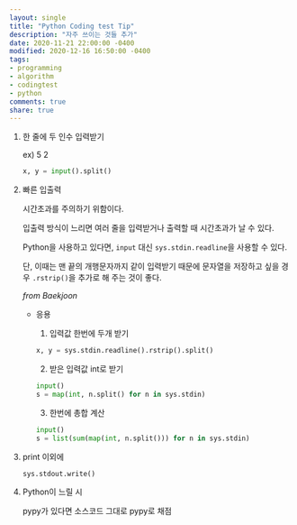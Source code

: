 ```yaml
---
layout: single
title: "Python Coding test Tip"
description: "자주 쓰이는 것들 추가"
date: 2020-11-21 22:00:00 -0400
modified: 2020-12-16 16:50:00 -0400
tags: 
- programming
- algorithm
- codingtest
- python
comments: true
share: true
---
```


1. 한 줄에 두 인수 입력받기

	ex) 5 2
	```python
	x, y = input().split()
	```
2. 빠른 입출력

	시간초과를 주의하기 위함이다.

	입출력 방식이 느리면 여러 줄을 입력받거나 출력할 때 시간초과가 날 수 있다.

	Python을 사용하고 있다면, `input` 대신 `sys.stdin.readline`을 사용할 수 있다.

	단, 이때는 맨 끝의 개행문자까지 같이 입력받기 때문에 문자열을 저장하고 싶을 경우 `.rstrip()`을 추가로 해 주는 것이 좋다.

	*from Baekjoon*

	- 응용
	
		1. 입력값 한번에 두개 받기
		```python
		x, y = sys.stdin.readline().rstrip().split()
		```
		2. 받은 입력값 int로 받기
		```python
		input()
		s = map(int, n.split() for n in sys.stdin)
		```
		3. 한번에 총합 계산
		```python
		input()
		s = list(sum(map(int, n.split())) for n in sys.stdin)
		```

3. print 이외에

	`sys.stdout.write()`
4. Python이 느릴 시

	pypy가 있다면 소스코드 그대로 pypy로 채점

